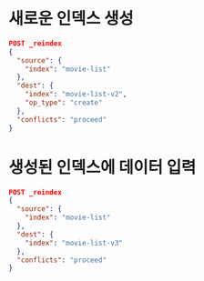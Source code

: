 # 새로운 인덱스 생성
```json
POST _reindex
{
  "source": {
    "index": "movie-list"
  },
  "dest": {
    "index": "movie-list-v2",
    "op_type": "create"
  },
  "conflicts": "proceed"
}
```
# 생성된 인덱스에 데이터 입력
```json
POST _reindex
{
  "source": {
    "index": "movie-list"
  },
  "dest": {
    "index": "movie-list-v3"
  },
  "conflicts": "proceed"
}
```